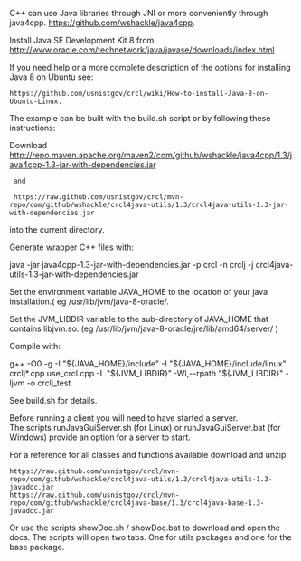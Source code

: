 


C++ can use Java libraries through JNI or more conveniently through java4cpp.
https://github.com/wshackle/java4cpp.

Install Java SE Development Kit 8  from http://www.oracle.com/technetwork/java/javase/downloads/index.html

If you need help or a more complete description of the options for installing 
Java 8 on Ubuntu see: 

    https://github.com/usnistgov/crcl/wiki/How-to-install-Java-8-on-Ubuntu-Linux.
    


The example can be built with the build.sh script or by following these instructions:



Download 
	 http://repo.maven.apache.org/maven2/com/github/wshackle/java4cpp/1.3/java4cpp-1.3-jar-with-dependencies.jar 
	 
	 and

	 https://raw.github.com/usnistgov/crcl/mvn-repo/com/github/wshackle/crcl4java-utils/1.3/crcl4java-utils-1.3-jar-with-dependencies.jar

into the current directory.


Generate wrapper C++ files with:

java -jar java4cpp-1.3-jar-with-dependencies.jar -p crcl -n crclj -j crcl4java-utils-1.3-jar-with-dependencies.jar

Set the environment variable JAVA_HOME to the location of your java installation.( eg /usr/lib/jvm/java-8-oracle/. 

Set the JVM_LIBDIR variable to the sub-directory of JAVA_HOME that contains libjvm.so. (eg /usr/lib/jvm/java-8-oracle/jre/lib/amd64/server/ )

Compile with:

g++ -O0 -g -I "${JAVA_HOME}/include"  -I "${JAVA_HOME}/include/linux" crclj*.cpp use_crcl.cpp  -L "${JVM_LIBDIR}" -Wl,--rpath "${JVM_LIBDIR}" -ljvm -o crclj_test

See build.sh for details.


Before running a client you will need to have started a server.  
The scripts runJavaGuiServer.sh (for Linux) or runJavaGuiServer.bat (for Windows)
provide an option for a server to start.

For a reference for all classes and functions available download and unzip:


    https://raw.github.com/usnistgov/crcl/mvn-repo/com/github/wshackle/crcl4java-utils/1.3/crcl4java-utils-1.3-javadoc.jar
    https://raw.github.com/usnistgov/crcl/mvn-repo/com/github/wshackle/crcl4java-base/1.3/crcl4java-base-1.3-javadoc.jar

Or use the scripts showDoc.sh / showDoc.bat to download and open the docs.
The scripts will open two tabs. One for utils packages and one for the base package.
